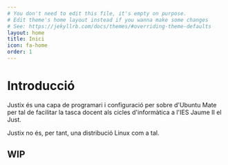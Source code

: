 ```yaml
---
# You don't need to edit this file, it's empty on purpose.
# Edit theme's home layout instead if you wanna make some changes
# See: https://jekyllrb.com/docs/themes/#overriding-theme-defaults
layout: home
title: Inici
icon: fa-home
order: 1
---
```


# Introducció

Justix és una capa de programari i configuració per sobre d'Ubuntu Mate per tal de facilitar la tasca docent als cicles d'informàtica a l'IES Jaume II el Just.

Justix no és, per tant, una distribució Linux com a tal.

## WIP
